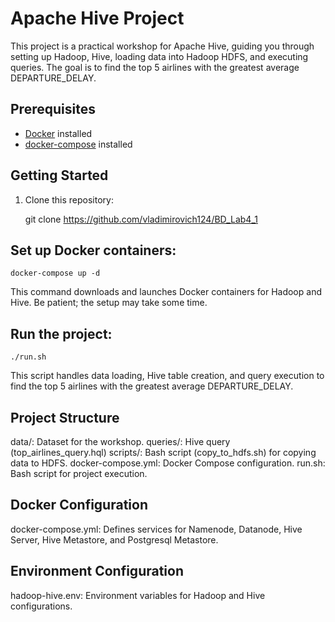 # Apache Hive Project

This project is a practical workshop for Apache Hive, guiding you through setting up Hadoop, Hive, loading data into Hadoop HDFS, and executing queries. The goal is to find the top 5 airlines with the greatest average DEPARTURE_DELAY.

## Prerequisites

- [Docker](https://www.docker.com/) installed
- [docker-compose](https://docs.docker.com/compose/install/) installed

## Getting Started

1. Clone this repository:

    git clone https://github.com/vladimirovich124/BD_Lab4_1

## Set up Docker containers:

    docker-compose up -d

This command downloads and launches Docker containers for Hadoop and Hive. Be patient; the setup may take some time.

## Run the project:

    ./run.sh
    
This script handles data loading, Hive table creation, and query execution to find the top 5 airlines with the greatest average DEPARTURE_DELAY.

## Project Structure
data/: Dataset for the workshop.
queries/: Hive query (top_airlines_query.hql)
scripts/: Bash script (copy_to_hdfs.sh) for copying data to HDFS.
docker-compose.yml: Docker Compose configuration.
run.sh: Bash script for project execution.

## Docker Configuration
docker-compose.yml: Defines services for Namenode, Datanode, Hive Server, Hive Metastore, and Postgresql Metastore.

## Environment Configuration
hadoop-hive.env: Environment variables for Hadoop and Hive configurations.
